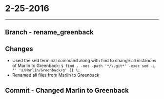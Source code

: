 # 2-25-2016
------------------
## Branch - rename_greenback

## Changes
* Used the sed terminal command along with find to change all instances of Marlin to Greenback: `$ find . -not -path '*/\.git*' -exec sed -i '' 's/Marlin/Greenback/g' {} \;`
* Renamed all files from Marlin to Greenback

## Commit - Changed Marlin to Greenback

